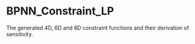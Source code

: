 # BPNN_Constraint_LP
The generated 4D, 6D and 8D constraint functions and their derivation of sensitivity.
